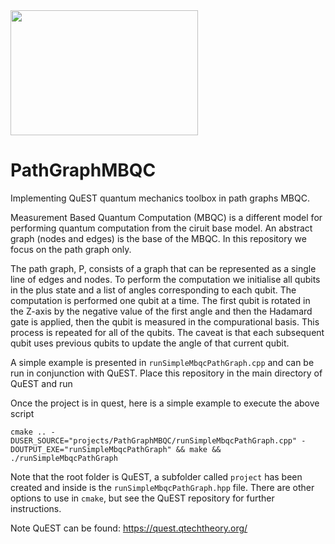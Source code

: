 <img src="https://user-images.githubusercontent.com/19248072/225727493-def23a0b-96e3-4310-aa9b-5f27fb0c6f2a.png"  width="300" height="200">

# PathGraphMBQC
Implementing QuEST quantum mechanics toolbox in path graphs MBQC.

Measurement Based Quantum Computation (MBQC) is a different model for performing quantum computation from the ciruit base model. An abstract graph (nodes and edges) is the base of the MBQC. In this repository we focus on the path graph only.

The path graph, P, consists of a graph that can be represented as a single line of edges and nodes. To perform the computation we initialise all qubits in the plus state and a list of angles corresponding to each qubit. The computation is performed one qubit at a time. The first qubit is rotated in the Z-axis by the negative value of the first angle and then the Hadamard gate is applied, then the qubit is measured in the compurational basis. This process is repeated for all of the qubits. The caveat is that each subsequent qubit uses previous qubits to update the angle of that current qubit.

A simple example is presented in `runSimpleMbqcPathGraph.cpp` and can be run in conjunction with QuEST. Place this repository in the main directory of QuEST and run

Once the project is in quest, here is a simple example to execute the above script

```
cmake .. -DUSER_SOURCE="projects/PathGraphMBQC/runSimpleMbqcPathGraph.cpp" -DOUTPUT_EXE="runSimpleMbqcPathGraph" && make && ./runSimpleMbqcPathGraph
```

Note that the root folder is QuEST, a subfolder called `project` has been created and inside is the `runSimpleMbqcPathGraph.hpp` file. There are other options to use in `cmake`, but see the QuEST repository for further instructions.

Note QuEST can be found: https://quest.qtechtheory.org/
